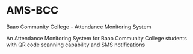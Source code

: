 # AMS-BCC
 Baao Community College - Attendance Monitoring System
 
 An Attendance Monitoring System for Baao Community College students with QR code scanning capability and SMS notifications
